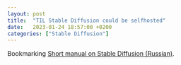 ```yaml
---
layout: post
title:  "TIL Stable Diffusion could be selfhosted"
date:   2023-01-24 18:57:00 +0200
categories: ["Stable Diffusion"]
---
```

Bookmarking [Short manual on Stable Diffusion (Russian)](https://habr.com/ru/company/selectel/blog/712316/).

